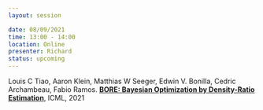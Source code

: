 ```yaml
---
layout: session

date: 08/09/2021
time: 13:00 - 14:00
location: Online
presenter: Richard
status: upcoming
---
```

Louis C Tiao, Aaron Klein, Matthias W Seeger, Edwin V. Bonilla, Cedric Archambeau, Fabio Ramos.
**[BORE: Bayesian Optimization by Density-Ratio Estimation](
papers/0039-bo-by-density-ratio-estimation)**,
ICML,
2021